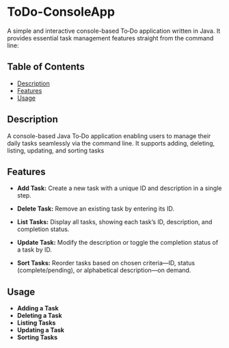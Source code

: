 # ToDo-ConsoleApp

A simple and interactive console-based To‑Do application written in Java. It provides essential task management features straight from the command line:

## Table of Contents
- [Description](#Description) 
- [Features](#Features)
- [Usage](#Usage)

## Description
A console-based Java To‑Do application enabling users to manage their daily tasks seamlessly via the command line. It supports adding, deleting, listing, updating, and sorting tasks

## Features
- **Add Task:** Create a new task with a unique ID and description in a single step.

- **Delete Task:** Remove an existing task by entering its ID.

- **List Tasks:** Display all tasks, showing each task’s ID, description, and completion status.

- **Update Task:** Modify the description or toggle the completion status of a task by ID.

- **Sort Tasks:** Reorder tasks based on chosen criteria—ID, status (complete/pending), or alphabetical description—on demand.

## Usage

- **Adding a Task**
- **Deleting a Task**
- **Listing Tasks**
- **Updating a Task**
- **Sorting Tasks**



